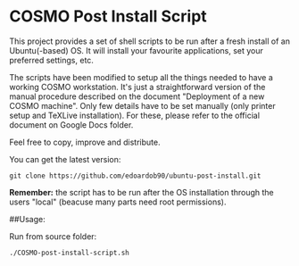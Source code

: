 COSMO Post Install Script
==========================

This project provides a set of shell scripts to be run after a fresh install of an Ubuntu(-based) OS. It will install your favourite applications, set your preferred settings, etc.

The scripts have been modified to setup all the things needed to have a working COSMO workstation. It's just a straightforward version of the manual procedure described on the document "Deployment of a new COSMO machine". Only few details have to be set manually (only printer setup and TeXLive installation). For these, please refer to the official document on Google Docs folder.

Feel free to copy, improve and distribute.

You can get the latest version:

    git clone https://github.com/edoardob90/ubuntu-post-install.git

**Remember:** the script has to be run after the OS installation through the users "local" (beacuse many parts need root permissions).

##Usage:

Run from source folder:

    ./COSMO-post-install-script.sh

